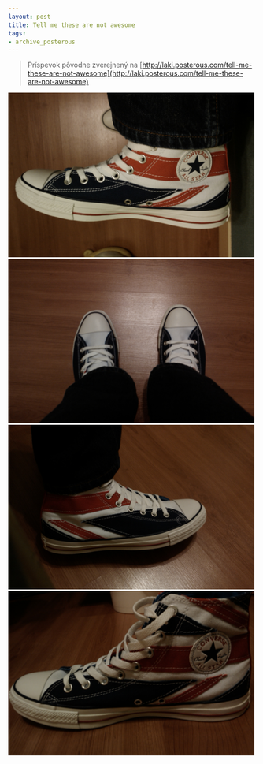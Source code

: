 ```yaml
---
layout: post
title: Tell me these are not awesome
tags:
- archive_posterous
---
```

> Príspevok pôvodne zverejnený na [http://laki.posterous.com/tell-me-these-are-not-awesome](http://laki.posterous.com/tell-me-these-are-not-awesome)

<img src="/media/2009/IMAG0008.jpg" alt="IMAG0008.jpg" style="width: 500px;"/>
<img src="/media/2009/IMAG0009.jpg" alt="IMAG0009.jpg" style="width: 500px;"/>
<img src="/media/2009/IMAG0019.jpg" alt="IMAG0019.jpg" style="width: 500px;"/>
<img src="/media/2009/IMAG0020.jpg" alt="IMAG0020.jpg" style="width: 500px;"/>